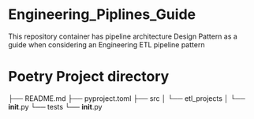 # Engineering_Piplines_Guide
This repository container has pipeline architecture Design Pattern as a guide when considering an Engineering ETL pipeline pattern

# Poetry Project directory
├── README.md
├── pyproject.toml
├── src
│   └── etl_projects
│       └── __init__.py
└── tests
    └── __init__.py